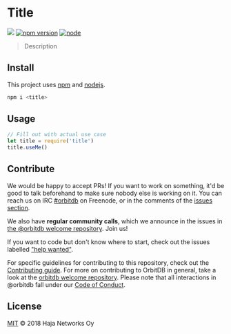 # Title <!-- Rename this to the title of the repository -->

[![](https://img.shields.io/badge/freenode-%23orbitdb-blue.svg?style=flat-square)](http://webchat.freenode.net/?channels=%23orbitdb)
[![npm version](https://badge.fury.io/js/title.svg)](https://www.npmjs.com/package/title)
[![node](https://img.shields.io/node/v/title.svg)](https://www.npmjs.com/package/title)

> Description <!-- This should match the GitHub description -->

<!-- More description as needed -->

## Install

This project uses [npm](http://npmjs.com/) and [nodejs](https://nodejs.org/).

```sh
npm i <title>
```

## Usage

```js
// Fill out with actual use case
let title = require('title')
title.useMe()
```

<!-- Add any exported methods here. You can also create an API section. -->

## Contribute

We would be happy to accept PRs! If you want to work on something, it'd be good to talk beforehand to make sure nobody else is working on it. You can reach us on IRC [#orbitdb](http://webchat.freenode.net/?channels=%23orbitdb) on Freenode, or in the comments of the [issues section](https://github.com/orbitdb/title/issues).

We also have **regular community calls**, which we announce in the issues in [the @orbitdb welcome repository](https://github.com/orbitdb/welcome/issues). Join us!

If you want to code but don't know where to start, check out the issues labelled ["help wanted"](https://github.com/orbitdb/title/issues?q=is%3Aopen+is%3Aissue+label%3A%22help+wanted%22+sort%3Areactions-%2B1-desc).

For specific guidelines for contributing to this repository, check out the [Contributing guide](CONTRIBUTING.md). For more on contributing to OrbitDB in general, take a look at the [orbitdb welcome repository](https://github.com/orbitdb/welcome). Please note that all interactions in @orbitdb fall under our [Code of Conduct](CODE_OF_CONDUCT.md).

## License

[MIT](LICENSE) © 2018 Haja Networks Oy

